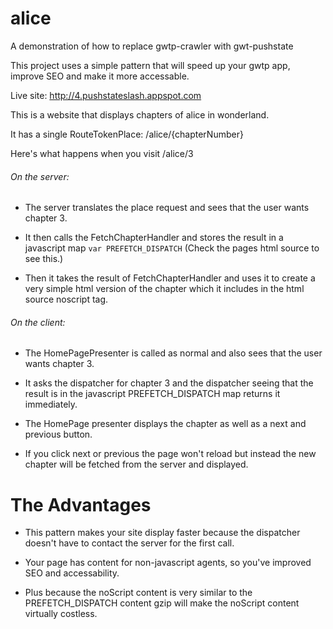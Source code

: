 alice
=====

A demonstration of how to replace gwtp-crawler with gwt-pushstate

This project uses a simple pattern that will speed up your gwtp app, improve SEO and make it more accessable.

Live site: http://4.pushstateslash.appspot.com

This is a website that displays chapters of alice in wonderland.

It has a single RouteTokenPlace: /alice/{chapterNumber}

Here's what happens when you visit /alice/3

###### On the server:

* The server translates the place request and sees that the user wants chapter 3.

* It then calls the FetchChapterHandler and stores the result in a javascript map `var PREFETCH_DISPATCH` (Check the pages html source to see this.)

* Then it takes the result of FetchChapterHandler and uses it to create a very simple html version of the chapter which it includes in the html source noscript tag.

###### On the client:

* The HomePagePresenter is called as normal and also sees that the user wants chapter 3.

* It asks the dispatcher for chapter 3 and the dispatcher seeing that the result is in the javascript PREFETCH_DISPATCH map returns it immediately.

* The HomePage presenter displays the chapter as well as a next and previous button.

* If you click next or previous the page won't reload but instead the new chapter will be fetched from the server and displayed.

# The Advantages

* This pattern makes your site display faster because the dispatcher doesn't have to contact the server for the first call.

* Your page has content for non-javascript agents, so you've improved SEO and accessability.

* Plus because the noScript content is very similar to the PREFETCH_DISPATCH content gzip will make the noScript content virtually costless.
